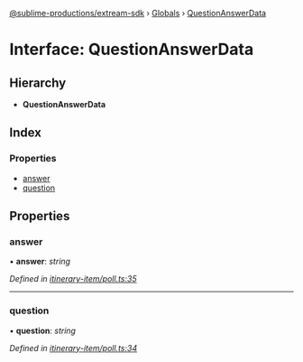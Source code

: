 [@sublime-productions/extream-sdk](../README.md) › [Globals](../globals.md) › [QuestionAnswerData](questionanswerdata.md)

# Interface: QuestionAnswerData

## Hierarchy

* **QuestionAnswerData**

## Index

### Properties

* [answer](questionanswerdata.md#answer)
* [question](questionanswerdata.md#question)

## Properties

###  answer

• **answer**: *string*

*Defined in [itinerary-item/poll.ts:35](https://github.com/Extream-SaaS/ex-sdk/blob/600cbb0/src/itinerary-item/poll.ts#L35)*

___

###  question

• **question**: *string*

*Defined in [itinerary-item/poll.ts:34](https://github.com/Extream-SaaS/ex-sdk/blob/600cbb0/src/itinerary-item/poll.ts#L34)*

